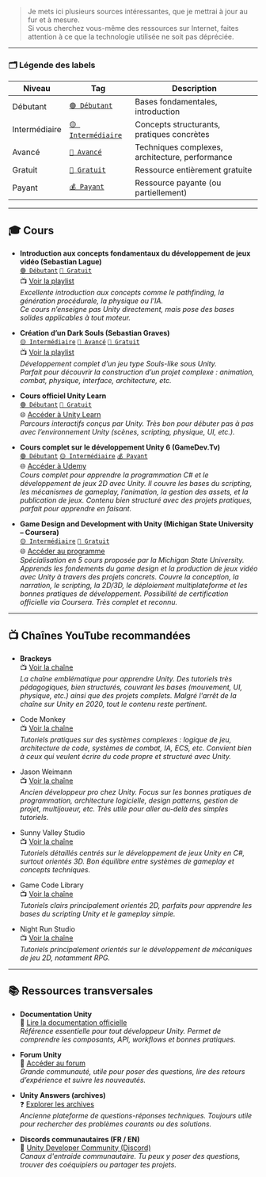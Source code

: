 > Je mets ici plusieurs sources intéressantes, que je mettrai à jour au fur et à mesure.  
> Si vous cherchez vous-même des ressources sur Internet, faites attention à ce que la technologie utilisée ne soit pas dépréciée.

---

### 🗂️ Légende des labels

| Niveau         | Tag                       | Description                                   |
|----------------|---------------------------|-----------------------------------------------|
| Débutant       | [`🟢 Débutant`](#)         | Bases fondamentales, introduction             |
| Intermédiaire  | [`🟡 Intermédiaire`](#)     | Concepts structurants, pratiques concrètes    |
| Avancé         | [`🔴 Avancé`](#)           | Techniques complexes, architecture, performance |
| Gratuit        | [`💸 Gratuit`](#)          | Ressource entièrement gratuite                |
| Payant         | [`💰 Payant`](#)           | Ressource payante (ou partiellement)          |

---

## 🎓 Cours

- **Introduction aux concepts fondamentaux du développement de jeux vidéo (Sebastian Lague)**  
  [`🟢 Débutant`](#) [`💸 Gratuit`](#)  
  📺 [Voir la playlist](https://www.youtube.com/playlist?list=PLFt_AvWsXl0fnA91TcmkRyhhixX9CO3Lw)  
  *Excellente introduction aux concepts comme le pathfinding, la génération procédurale, la physique ou l’IA.  
  Ce cours n’enseigne pas Unity directement, mais pose des bases solides applicables à tout moteur.*

- **Création d’un Dark Souls (Sebastian Graves)**  
  [`🟡 Intermédiaire`](#) [`🔴 Avancé`](#) [`💸 Gratuit`](#)  
  📺 [Voir la playlist](https://www.youtube.com/playlist?list=PLD_vBJjpCwJtrHIW1SS5_BNRk6KZJZ7_d)  
  *Développement complet d’un jeu type Souls-like sous Unity.  
  Parfait pour découvrir la construction d’un projet complexe : animation, combat, physique, interface, architecture, etc.*

- **Cours officiel Unity Learn**  
  [`🟢 Débutant`](#) [`💸 Gratuit`](#)  
  🌐 [Accéder à Unity Learn](https://learn.unity.com/)  
  *Parcours interactifs conçus par Unity. Très bon pour débuter pas à pas avec l’environnement Unity (scènes, scripting, physique, UI, etc.).*

- **Cours complet sur le développement Unity 6 (GameDev.Tv)**  
  [`🟢 Débutant`](#) [`🟡 Intermédiaire`](#) [`💰 Payant`](#)  
 🌐 [Accéder à Udemy](https://www.udemy.com/course/unitycourse2/?couponCode=KEEPLEARNING)  
*Cours complet pour apprendre la programmation C# et le développement de jeux 2D avec Unity.
Il couvre les bases du scripting, les mécanismes de gameplay, l’animation, la gestion des assets, et la publication de jeux.
Contenu bien structuré avec des projets pratiques, parfait pour apprendre en faisant.*

- **Game Design and Development with Unity (Michigan State University – Coursera)**  
[`🟡 Intermédiaire`](#) [`💸 Gratuit`](#)  
🌐 [Accéder au programme](https://gamedev.msu.edu/coursera/)  
*Spécialisation en 5 cours proposée par la Michigan State University. Apprends les fondements du game design et la production de jeux vidéo avec Unity à travers des projets concrets.
Couvre la conception, la narration, le scripting, la 2D/3D, le déploiement multiplateforme et les bonnes pratiques de développement. Possibilité de certification officielle via Coursera. Très complet et reconnu.*

---

## 📺 Chaînes YouTube recommandées

- **Brackeys**  
  📺 [Voir la chaîne](https://www.youtube.com/@Brackeys)  
  *La chaîne emblématique pour apprendre Unity. Des tutoriels très pédagogiques, bien structurés, couvrant les bases (mouvement, UI, physique, etc.) ainsi que des projets complets. Malgré l'arrêt de la chaîne sur Unity en 2020, tout le contenu reste pertinent.*

- Code Monkey  
  📺 [Voir la chaîne](https://www.youtube.com/@CodeMonkeyUnity)  
  *Tutoriels pratiques sur des systèmes complexes : logique de jeu, architecture de code, systèmes de combat, IA, ECS, etc. Convient bien à ceux qui veulent écrire du code propre et structuré avec Unity.*

- Jason Weimann  
  📺 [Voir la chaîne](https://www.youtube.com/c/Unity3dCollege/videos)  
  *Ancien développeur pro chez Unity. Focus sur les bonnes pratiques de programmation, architecture logicielle, design patterns, gestion de projet, multijoueur, etc. Très utile pour aller au-delà des simples tutoriels.*

- Sunny Valley Studio  
  📺 [Voir la chaîne](https://www.youtube.com/@SunnyValleyStudio)  
  *Tutoriels détaillés centrés sur le développement de jeux Unity en C#, surtout orientés 3D. Bon équilibre entre systèmes de gameplay et concepts techniques.*

- Game Code Library  
  📺 [Voir la chaîne](https://www.youtube.com/@GameCodeLibrary)  
  *Tutoriels clairs principalement orientés 2D, parfaits pour apprendre les bases du scripting Unity et le gameplay simple.*

- Night Run Studio  
  📺 [Voir la chaîne](https://www.youtube.com/@NightRunStudio/videos)  
  *Tutoriels principalement orientés sur le développement de mécaniques de jeu 2D, notamment RPG.*

---

## 📚 Ressources transversales

- **Documentation Unity**  
  📘 [Lire la documentation officielle](https://docs.unity3d.com/Manual/index.html)  
  *Référence essentielle pour tout développeur Unity. Permet de comprendre les composants, API, workflows et bonnes pratiques.*

- **Forum Unity**  
  💬 [Accéder au forum](https://forum.unity.com/)  
  *Grande communauté, utile pour poser des questions, lire des retours d’expérience et suivre les nouveautés.*

- **Unity Answers (archives)**  
  ❓ [Explorer les archives](https://answers.unity.com/)  
  *Ancienne plateforme de questions-réponses techniques. Toujours utile pour rechercher des problèmes courants ou des solutions.*

- **Discords communautaires (FR / EN)**  
  🔗 [Unity Developer Community (Discord)](https://discord.gg/unity)  
  *Canaux d'entraide communautaire. Tu peux y poser des questions, trouver des coéquipiers ou partager tes projets.*
